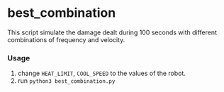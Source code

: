 # best_combination
This script simulate the damage dealt during 100 seconds with different combinations of frequency and velocity.

### Usage
1. change `HEAT_LIMIT`, `COOL_SPEED` to the values of the robot.
2. run `python3 best_combination.py`